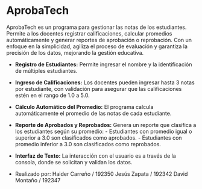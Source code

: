 # AprobaTech
AprobaTech es un programa para gestionar las notas de los estudiantes. Permite a los docentes registrar calificaciones, calcular promedios automáticamente y generar reportes de aprobación o reprobación. Con un enfoque en la simplicidad, agiliza el proceso de evaluación y garantiza la precisión de los datos, mejorando la gestión educativa.
- **Registro de Estudiantes:** Permite ingresar el nombre y la identificación de múltiples estudiantes.
- **Ingreso de Calificaciones:** Los docentes pueden ingresar hasta 3 notas por estudiante, con validación para asegurar que las calificaciones estén en el rango de 
    1.0 a 5.0.
- **Cálculo Automático del Promedio:** El programa calcula automáticamente el promedio de las notas de cada estudiante.
- **Reporte de Aprobados y Reprobados:** Genera un reporte que clasifica a los estudiantes según su promedio:
       - Estudiantes con promedio igual o superior a 3.0 son clasificados como aprobados.
       - Estudiantes con promedio inferior a 3.0 son clasificados como reprobados.
- **Interfaz de Texto:** La interacción con el usuario es a través de la consola, donde se solicitan y validan los datos.

- Realizado por: Haider Carreño / 192350
                 Jesús Zapata / 192342
                 David Montaño / 192347
